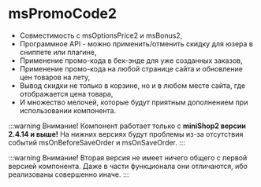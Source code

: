 # msPromoCode2

- Совместимость с msOptionsPrice2 и msBonus2,
- Программное API - можно применить/отменить скидку для юзера в сниппете или плагине,
- Применение промо-кода в бек-энде для уже созданных заказов,
- Применение промо-кода на любой странице сайта и обновление цен товаров на лету,
- Вывод скидки не только в корзине, но и в любом месте сайта, где отображается цена товара,
- И множество мелочей, которые будут приятным дополнением при использовании компонента.

:::warning Внимание!
Компонент работает только с **miniShop2 версии 2.4.14 и выше!** На нижних версиях будут проблемы из-за отсутствия событий msOnBeforeSaveOrder и msOnSaveOrder.
:::

:::warning Внимание!
Вторая версия не имеет ничего общего с первой версией компонента. Даже в части функционала они отличаются, ибо реализованы совершенно иначе.
:::
